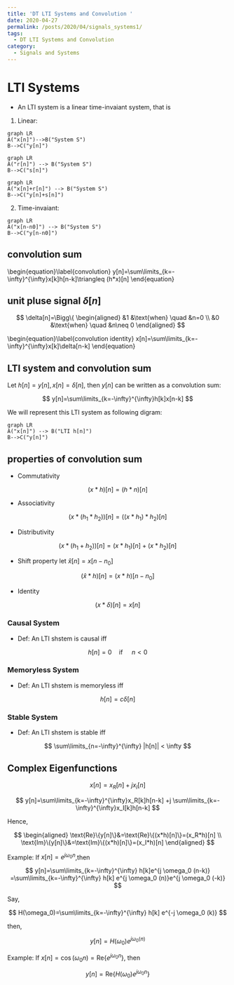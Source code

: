 ```yaml
---
title: 'DT LTI Systems and Convolution '
date: 2020-04-27
permalink: /posts/2020/04/signals_systems1/
tags:
  - DT LTI Systems and Convolution
category:
  - Signals and Systems
---
```



# LTI Systems
- An LTI system is a linear time-invaiant system, that is 

1. Linear:
```mermaid
graph LR
A("x[n]")-->B("System S")
B-->C("y[n]")
```
```mermaid
graph LR
A("r[n]") --> B("System S") 
B-->C("s[n]")
```
```mermaid
graph LR
A("x[n]+r[n]") --> B("System S") 
B-->C("y[n]+s[n]")
```

2. Time-invaiant:
```mermaid
graph LR
A("x[n-n0]") --> B("System S") 
B-->C("y[n-n0]")
```

## convolution sum 

\begin{equation}\label{convolution}
y[n]=\sum\limits_{k=-\infty}^{\infty}x[k]h[n-k]\triangleq (h*x)[n]
\end{equation}

## unit pluse signal $\delta[n]$

$$
\delta[n]=\Bigg\{
\begin{aligned}
   &1 &\text{when} \quad &n=0 \\
   &0 &\text{when} \quad &n\neq 0   
\end{aligned}
$$

\begin{equation}\label{convolution identity}
x[n]=\sum\limits_{k=-\infty}^{\infty}x[k]\delta[n-k]
\end{equation}


## LTI system and convolution sum

Let $h[n]=y[n], x[n]=\delta[n]$, then $y[n]$ can be written as a convolution sum:

$$
y[n]=\sum\limits_{k=-\infty}^{\infty}h[k]x[n-k]
$$

We will represent this LTI system as following digram:
```mermaid
graph LR
A("x[n]") --> B("LTI h[n]") 
B-->C("y[n]")
```

## properties of convolution sum
- Commutativity

$$
(x*h)[n]=(h*n)[n]
$$

- Associativity

$$
(x*(h_1*h_2))[n]=((x*h_1)*h_2)[n]
$$

- Distributivity

$$
(x*(h_1+h_2))[n]=(x*h_1)[n]+(x*h_2)[n]
$$

- Shift property
let $\hat x [n]=x[n-n_0]$

$$
(\hat x * h)[n]=(x*h)[n-n_0]
$$

- Identity

$$
(x*\delta)[n]=x[n]
$$

### Causal System
- Def: An LTI shstem is causal iff 
  
$$
h[n]=0 \quad \text{if } \quad n<0
$$

### Memoryless System
- Def: An LTI shstem is memoryless iff 
  
$$
h[n]=c\delta[n]
$$


### Stable System
- Def: An LTI shstem is stable iff 

$$
\sum\limits_{n=-\infty}^{\infty} |h[n]| < \infty
$$

## Complex Eigenfunctions

$$
x[n]=x_R[n]+jx_I[n]
$$

$$
y[n]=\sum\limits_{k=-\infty}^{\infty}x_R[k]h[n-k] +j \sum\limits_{k=-\infty}^{\infty}x_I[k]h[n-k]
$$

Hence,

$$
\begin{aligned}
\text{Re}\{y[n]\}&=\text{Re}\{(x*h)[n]\}=(x_R*h)[n] \\
\text{Im}\{y[n]\}&=\text{Im}\{(x*h)[n]\}=(x_I*h)[n]
\end{aligned}
$$

Example:
If $x[n]=e^{j \omega_0 n}$,then

$$
y[n]=\sum\limits_{k=-\infty}^{\infty} h[k]e^{j \omega_0 (n-k)}
=\sum\limits_{k=-\infty}^{\infty} h[k] e^{j \omega_0 (n)}e^{j \omega_0 (-k)}
$$

Say, 

$$
H(\omega_0)=\sum\limits_{k=-\infty}^{\infty} h[k] e^{-j \omega_0 (k)}
$$

then,

$$
y[n]=H(\omega_0)e^{j \omega_0 (n)}
$$

Example:
If $x[n]=\cos(\omega_0 n)=\text{Re}\{ e^{j\omega_0 n } \}$,
then

$$
y[n]=\text{Re}\{ H(\omega_0) e^{j\omega_0 n } \}
$$